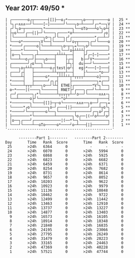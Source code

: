 Year 2017: 49/50 *
-------------------------------------------------------------
    | ┌───────o┌┬──────┤[]├──o┌*──────┐o───┬──────o |  25 *
    | └┐┌─∧∧∧──┘└────[─]──────┘└───┐o─┴────┘┌─*──┐V |  24 **
    | ┌┘└┐o─┬───────┐*────────────┐└──oTo───┴o└┐o┴┤ |  23 **
    | ├┬o└──┘┌──┤|├─┘└────┐┌────*o┴────────────┘┌o│ |  22 **
    | │└─────┴───────┐o─┐┌┘└──┐┌┘┌──────────*┌──┴─┘ |  21 **
    | └───o*───────┐V└──┤└────┘└─┘o┬┬────┐┌─┘└────o |  20 **
    | *────┘┌─────o│└───┴────┐o─┬─┐=└──┐o┘└───────┐ |  19 **
    | ├────*└─────┐└────────┐└──┘o┼┴┴┴┴┤┌─────────┘ |  18 **
    | │o──┐└────┐┌┴───────┬┴┴┴┴┬──┤    ├┘┌─[─]────* |  17 **
    | └───┴──o┌─┘├───┐o───┤    ├┌─┤   b├─┘V*──────┘ |  16 **
    | ┌───────┘┌o└──┐└────┤    ├┴┐┤  du├──┘└──────* |  15 **
    | └───┐o┬┴┴┴┬───┴───o┌┤test├o┘┤  eg├*───[─]───┤ |  14 **
    | ┌───┘┌┤   ├────────┴┴┬┬┬┬┴──┤    ├└─────*o──┘ |  13 **
    | └────┴┤   ├─────o*───┬┴┴┴┴┴┬┴┬┬┬┬┴─────o├───┐ |  12 **
    | *─────┤   ├──────┘┌┐┌┤     ├───────────┐=┌──┘ |  11 **
    | └─────┴┬┬┬┴───┐o──┘└┴┤ ETHE├┌────────*V└┐└──┐ |  10 **
    | o─*────|(────┐└──────┤ RNET├┘┌───┐┌──┘└─┴───┘ |   9 **
    | ┌─┘┌──────┐┌*└───────┴┬┬┬┬┬┴─┘o──┘└─────∧∧∧─┐ |   8 **
    | └──┴─────o├┘└──────────*o┴─────────────┬────┤ |   7 **
    | *────────┐└────┤[]├─┬─o└──────∧∧∧──┐o──┘┌──┐= |   6 **
    | └─────*┌o└───────┐o─┘┌───┤|├───────┘┌───┴┬o└┐ |   5 **
    | *─────┘└──┬─────o└──┐└───────┬──────┘┌─┐o┘┌─┤ |   4 **
    | ├────────*└─────────┴───────┐└o┌──|(─┘o┴──┘o┘ |   3 **
    | │o──┐┌───┘┌────────────|(──*└─┐└────────────┐ |   2 **
    | └───┘└────┴──oTo─────o*────┘o─┴───┤|├───────┘ |   1 **
    '-----------------------------------------------'       

          --------Part 1--------   --------Part 2--------
    Day       Time   Rank  Score       Time   Rank  Score
     25       >24h   6364      0          -      -      -
     24       >24h   6070      0       >24h   5994      0
     23       >24h   6868      0       >24h   5925      0
     22       >24h   6823      0       >24h   6682      0
     21       >24h   6459      0       >24h   6371      0
     20       >24h   8254      0       >24h   7682      0
     19       >24h   8731      0       >24h   8614      0
     18       >24h   9657      0       >24h   8052      0
     17       >24h  10203      0       >24h   9622      0
     16       >24h  10923      0       >24h   9979      0
     15       >24h  11136      0       >24h  10848      0
     14       >24h  10462      0       >24h   9722      0
     13       >24h  12499      0       >24h  11442      0
     12       >24h  13463      0       >24h  12910      0
     11       >24h  13737      0       >24h  13227      0
     10       >24h  14877      0       >24h  13403      0
      9       >24h  16573      0       >24h  16105      0
      8       >24h  18914      0       >24h  18348      0
      7       >24h  21840      0       >24h  16835      0
      6       >24h  24195      0       >24h  23066      0
      5       >24h  27795      0       >24h  26249      0
      4       >24h  31479      0       >24h  28223      0
      3       >24h  33165      0       >24h  24463      0
      2       >24h  47369      0       >24h  40228      0
      1       >24h  57521      0       >24h  47744      0
